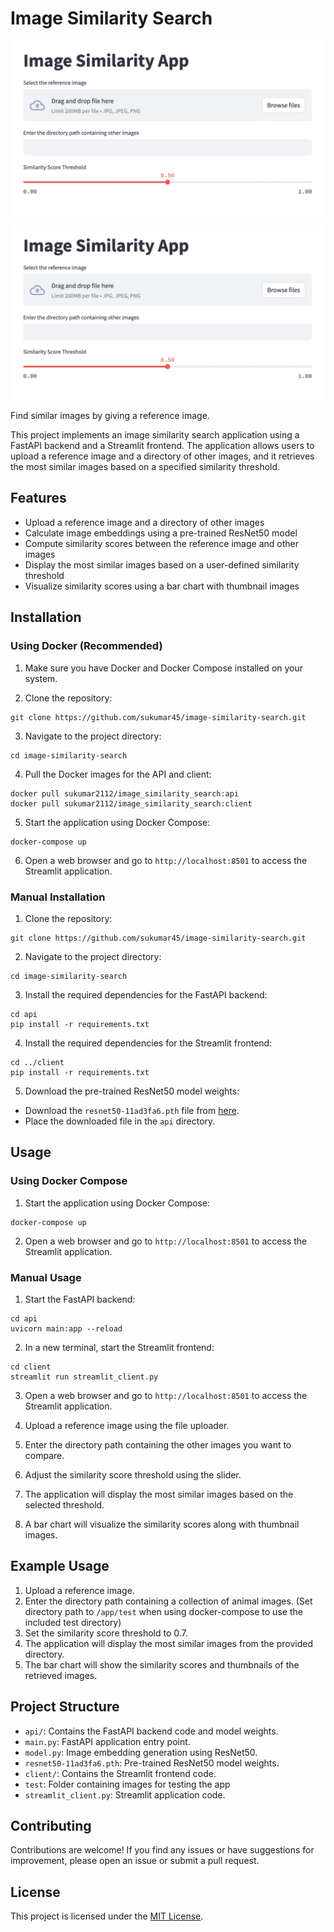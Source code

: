 # Image Similarity Search

![Alt text](App_image1.png)

![Example Image](App_image1.png)


Find similar images by giving a reference image.

This project implements an image similarity search application using a FastAPI backend and a Streamlit frontend. The application allows users to upload a reference image and a directory of other images, and it retrieves the most similar images based on a specified similarity threshold.

## Features

- Upload a reference image and a directory of other images
- Calculate image embeddings using a pre-trained ResNet50 model
- Compute similarity scores between the reference image and other images
- Display the most similar images based on a user-defined similarity threshold
- Visualize similarity scores using a bar chart with thumbnail images

## Installation

### Using Docker (Recommended)

1. Make sure you have Docker and Docker Compose installed on your system.

2. Clone the repository:
```
git clone https://github.com/sukumar45/image-similarity-search.git
```
3. Navigate to the project directory:
```
cd image-similarity-search
```
4. Pull the Docker images for the API and client:
```
docker pull sukumar2112/image_similarity_search:api
docker pull sukumar2112/image_similarity_search:client
```
5. Start the application using Docker Compose:
```
docker-compose up
```
6. Open a web browser and go to `http://localhost:8501` to access the Streamlit application.

### Manual Installation

1. Clone the repository:
```
git clone https://github.com/sukumar45/image-similarity-search.git
```
2. Navigate to the project directory:
```
cd image-similarity-search
```
3. Install the required dependencies for the FastAPI backend:
```
cd api
pip install -r requirements.txt
```
4. Install the required dependencies for the Streamlit frontend:
```
cd ../client
pip install -r requirements.txt
```
5. Download the pre-trained ResNet50 model weights:

- Download the `resnet50-11ad3fa6.pth` file from [here](https://download.pytorch.org/models/resnet50-11ad3fa6.pth).
- Place the downloaded file in the `api` directory.

## Usage

### Using Docker Compose

1. Start the application using Docker Compose:
```
docker-compose up
```
2. Open a web browser and go to `http://localhost:8501` to access the Streamlit application.

### Manual Usage

1. Start the FastAPI backend:
```
cd api
uvicorn main:app --reload
```

2. In a new terminal, start the Streamlit frontend:
```
cd client
streamlit run streamlit_client.py
```
3. Open a web browser and go to `http://localhost:8501` to access the Streamlit application.

4. Upload a reference image using the file uploader.
5. Enter the directory path containing the other images you want to compare.
6. Adjust the similarity score threshold using the slider.
7. The application will display the most similar images based on the selected threshold.
8. A bar chart will visualize the similarity scores along with thumbnail images.

## Example Usage

1. Upload a reference image.
2. Enter the directory path containing a collection of animal images. (Set directory path to `/app/test` when using docker-compose to use the included test directory)
3. Set the similarity score threshold to 0.7.
4. The application will display the most similar images from the provided directory.
5. The bar chart will show the similarity scores and thumbnails of the retrieved images.

## Project Structure

- `api/`: Contains the FastAPI backend code and model weights.
-    `main.py`: FastAPI application entry point.
-    `model.py`: Image embedding generation using ResNet50.
-    `resnet50-11ad3fa6.pth`: Pre-trained ResNet50 model weights.
- `client/`: Contains the Streamlit frontend code.
-    `test`: Folder containing images for testing the app
-    `streamlit_client.py`: Streamlit application code.

## Contributing

Contributions are welcome! If you find any issues or have suggestions for improvement, please open an issue or submit a pull request.

## License

This project is licensed under the [MIT License](LICENSE).

















